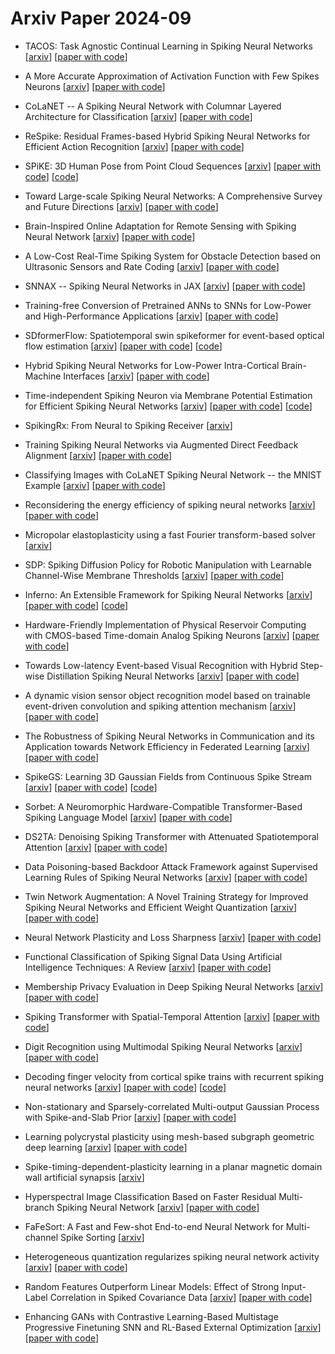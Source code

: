 # Arxiv Paper 2024-09


- TACOS: Task Agnostic Continual Learning in Spiking Neural Networks [[arxiv](https://arxiv.org/abs/2409.00021)] [[paper with code](https://paperswithcode.com/paper/tacos-task-agnostic-continual-learning-in)]

- A More Accurate Approximation of Activation Function with Few Spikes Neurons [[arxiv](https://arxiv.org/abs/2409.00044)] [[paper with code](https://paperswithcode.com/paper/a-more-accurate-approximation-of-activation)]

- CoLaNET -- A Spiking Neural Network with Columnar Layered Architecture for Classification [[arxiv](https://arxiv.org/abs/2409.01230)] [[paper with code](https://paperswithcode.com/paper/colanet-a-spiking-neural-network-with)]

- ReSpike: Residual Frames-based Hybrid Spiking Neural Networks for Efficient Action Recognition [[arxiv](https://arxiv.org/abs/2409.01564)] [[paper with code](https://paperswithcode.com/paper/respike-residual-frames-based-hybrid-spiking)]

- SPiKE: 3D Human Pose from Point Cloud Sequences [[arxiv](https://arxiv.org/abs/2409.01879)] [[paper with code](https://paperswithcode.com/paper/spike-3d-human-pose-from-point-cloud)] [[code](https://github.com/iballester/SPiKE)]

- Toward Large-scale Spiking Neural Networks: A Comprehensive Survey and Future Directions [[arxiv](https://arxiv.org/abs/2409.02111)] [[paper with code](https://paperswithcode.com/paper/toward-large-scale-spiking-neural-networks-a)]

- Brain-Inspired Online Adaptation for Remote Sensing with Spiking Neural Network [[arxiv](https://arxiv.org/abs/2409.02146)] [[paper with code](https://paperswithcode.com/paper/brain-inspired-online-adaptation-for-remote)]

- A Low-Cost Real-Time Spiking System for Obstacle Detection based on Ultrasonic Sensors and Rate Coding [[arxiv](https://arxiv.org/abs/2409.02680)] [[paper with code](https://paperswithcode.com/paper/a-low-cost-real-time-spiking-system-for)]

- SNNAX -- Spiking Neural Networks in JAX [[arxiv](https://arxiv.org/abs/2409.02842)] [[paper with code](https://paperswithcode.com/paper/snnax-spiking-neural-networks-in-jax)]

- Training-free Conversion of Pretrained ANNs to SNNs for Low-Power and High-Performance Applications [[arxiv](https://arxiv.org/abs/2409.03368)] [[paper with code](https://paperswithcode.com/paper/training-free-conversion-of-pretrained-anns)]

- SDformerFlow: Spatiotemporal swin spikeformer for event-based optical flow estimation [[arxiv](https://arxiv.org/abs/2409.04082)] [[paper with code](https://paperswithcode.com/paper/sdformerflow-spatiotemporal-swin-spikeformer)] [[code](https://github.com/yitian97/SDformerFlow)]

- Hybrid Spiking Neural Networks for Low-Power Intra-Cortical Brain-Machine Interfaces [[arxiv](https://arxiv.org/abs/2409.04428)] [[paper with code](https://paperswithcode.com/paper/hybrid-spiking-neural-networks-for-low-power)]

- Time-independent Spiking Neuron via Membrane Potential Estimation for Efficient Spiking Neural Networks [[arxiv](https://arxiv.org/abs/2409.04978)] [[paper with code](https://paperswithcode.com/paper/time-independent-spiking-neuron-via-membrane)] [[code](https://github.com/chrazqee/mpe-psn)]

- SpikingRx: From Neural to Spiking Receiver [[arxiv](https://arxiv.org/abs/2409.05610)]

- Training Spiking Neural Networks via Augmented Direct Feedback Alignment [[arxiv](https://arxiv.org/abs/2409.07776)] [[paper with code](https://paperswithcode.com/paper/training-spiking-neural-networks-via)]

- Classifying Images with CoLaNET Spiking Neural Network -- the MNIST Example [[arxiv](https://arxiv.org/abs/2409.07833)] [[paper with code](https://paperswithcode.com/paper/classifying-images-with-colanet-spiking)]

- Reconsidering the energy efficiency of spiking neural networks [[arxiv](https://arxiv.org/abs/2409.08290)] [[paper with code](https://paperswithcode.com/paper/reconsidering-the-energy-efficiency-of)]

- Micropolar elastoplasticity using a fast Fourier transform-based solver [[arxiv](https://arxiv.org/abs/2409.10774)]

- SDP: Spiking Diffusion Policy for Robotic Manipulation with Learnable Channel-Wise Membrane Thresholds [[arxiv](https://arxiv.org/abs/2409.11195)] [[paper with code](https://paperswithcode.com/paper/sdp-spiking-diffusion-policy-for-robotic)]

- Inferno: An Extensible Framework for Spiking Neural Networks [[arxiv](https://arxiv.org/abs/2409.11567)] [[paper with code](https://paperswithcode.com/paper/inferno-an-extensible-framework-for-spiking)] [[code](https://github.com/mdominijanni/inferno)]

- Hardware-Friendly Implementation of Physical Reservoir Computing with CMOS-based Time-domain Analog Spiking Neurons [[arxiv](https://arxiv.org/abs/2409.11612)] [[paper with code](https://paperswithcode.com/paper/hardware-friendly-implementation-of-physical)]

- Towards Low-latency Event-based Visual Recognition with Hybrid Step-wise Distillation Spiking Neural Networks [[arxiv](https://arxiv.org/abs/2409.12507)] [[paper with code](https://paperswithcode.com/paper/towards-low-latency-event-based-visual)]

- A dynamic vision sensor object recognition model based on trainable event-driven convolution and spiking attention mechanism [[arxiv](https://arxiv.org/abs/2409.12691)] [[paper with code](https://paperswithcode.com/paper/a-dynamic-vision-sensor-object-recognition)]

- The Robustness of Spiking Neural Networks in Communication and its Application towards Network Efficiency in Federated Learning [[arxiv](https://arxiv.org/abs/2409.12769)] [[paper with code](https://paperswithcode.com/paper/the-robustness-of-spiking-neural-networks-in)]

- SpikeGS: Learning 3D Gaussian Fields from Continuous Spike Stream [[arxiv](https://arxiv.org/abs/2409.15176)] [[paper with code](https://paperswithcode.com/paper/spikegs-learning-3d-gaussian-fields-from)] [[code](https://github.com/520jz/spikegs)]

- Sorbet: A Neuromorphic Hardware-Compatible Transformer-Based Spiking Language Model [[arxiv](https://arxiv.org/abs/2409.15298)] [[paper with code](https://paperswithcode.com/paper/sorbet-a-neuromorphic-hardware-compatible)]

- DS2TA: Denoising Spiking Transformer with Attenuated Spatiotemporal Attention [[arxiv](https://arxiv.org/abs/2409.15375)] [[paper with code](https://paperswithcode.com/paper/ds2ta-denoising-spiking-transformer-with)]

- Data Poisoning-based Backdoor Attack Framework against Supervised Learning Rules of Spiking Neural Networks [[arxiv](https://arxiv.org/abs/2409.15670)] [[paper with code](https://paperswithcode.com/paper/data-poisoning-based-backdoor-attack)]

- Twin Network Augmentation: A Novel Training Strategy for Improved Spiking Neural Networks and Efficient Weight Quantization [[arxiv](https://arxiv.org/abs/2409.15849)] [[paper with code](https://paperswithcode.com/paper/twin-network-augmentation-a-novel-training)]

- Neural Network Plasticity and Loss Sharpness [[arxiv](https://arxiv.org/abs/2409.17300)] [[paper with code](https://paperswithcode.com/paper/neural-network-plasticity-and-loss-sharpness)]

- Functional Classification of Spiking Signal Data Using Artificial Intelligence Techniques: A Review [[arxiv](https://arxiv.org/abs/2409.17516)] [[paper with code](https://paperswithcode.com/paper/functional-classification-of-spiking-signal)]

- Membership Privacy Evaluation in Deep Spiking Neural Networks [[arxiv](https://arxiv.org/abs/2409.19413)] [[paper with code](https://paperswithcode.com/paper/membership-privacy-evaluation-in-deep-spiking)]

- Spiking Transformer with Spatial-Temporal Attention [[arxiv](https://arxiv.org/abs/2409.19764)] [[paper with code](https://paperswithcode.com/paper/spiking-transformer-with-spatial-temporal)]

- Digit Recognition using Multimodal Spiking Neural Networks [[arxiv](https://arxiv.org/abs/2409.00552)] [[paper with code](https://paperswithcode.com/paper/digit-recognition-using-multimodal-spiking)]

- Decoding finger velocity from cortical spike trains with recurrent spiking neural networks [[arxiv](https://arxiv.org/abs/2409.01762)] [[paper with code](https://paperswithcode.com/paper/decoding-finger-velocity-from-cortical-spike)] [[code](https://github.com/fmi-basel/neural-decoding-RSNN)]

- Non-stationary and Sparsely-correlated Multi-output Gaussian Process with Spike-and-Slab Prior [[arxiv](https://arxiv.org/abs/2409.03149)] [[paper with code](https://paperswithcode.com/paper/non-stationary-and-sparsely-correlated-multi)]

- Learning polycrystal plasticity using mesh-based subgraph geometric deep learning [[arxiv](https://arxiv.org/abs/2409.05169)] [[paper with code](https://paperswithcode.com/paper/learning-polycrystal-plasticity-using-mesh)]

- Spike-timing-dependent-plasticity learning in a planar magnetic domain wall artificial synapsis [[arxiv](https://arxiv.org/abs/2409.08055)]

- Hyperspectral Image Classification Based on Faster Residual Multi-branch Spiking Neural Network [[arxiv](https://arxiv.org/abs/2409.11619)] [[paper with code](https://paperswithcode.com/paper/hyperspectral-image-classification-based-on-3)]

- FaFeSort: A Fast and Few-shot End-to-end Neural Network for Multi-channel Spike Sorting [[arxiv](https://arxiv.org/abs/2409.13067)]

- Heterogeneous quantization regularizes spiking neural network activity [[arxiv](https://arxiv.org/abs/2409.18396)] [[paper with code](https://paperswithcode.com/paper/heterogeneous-quantization-regularizes)]

- Random Features Outperform Linear Models: Effect of Strong Input-Label Correlation in Spiked Covariance Data [[arxiv](https://arxiv.org/abs/2409.20250)] [[paper with code](https://paperswithcode.com/paper/random-features-outperform-linear-models)]

- Enhancing GANs with Contrastive Learning-Based Multistage Progressive Finetuning SNN and RL-Based External Optimization [[arxiv](https://arxiv.org/abs/2409.20340)] [[paper with code](https://paperswithcode.com/paper/enhancing-gans-with-contrastive-learning)]

